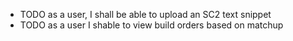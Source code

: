 - TODO as a user, I shall be able to upload an SC2 text snippet
- TODO as a user I shable to view build orders based on matchup
